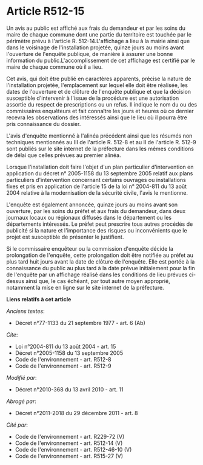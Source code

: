 # Article R512-15

Un avis au public est affiché aux frais du demandeur et par les soins du maire de chaque commune dont une partie du
territoire est touchée par le périmètre prévu à l'article R. 512-14.L'affichage a lieu à la mairie ainsi que dans le
voisinage de l'installation projetée, quinze jours au moins avant l'ouverture de l'enquête publique, de manière à assurer une
bonne information du public.L'accomplissement de cet affichage est certifié par le maire de chaque commune où il a lieu. 

Cet avis, qui doit être publié en caractères apparents, précise la nature de l'installation projetée, l'emplacement sur
lequel elle doit être réalisée, les dates de l'ouverture et de clôture de l'enquête publique et que la décision susceptible
d'intervenir à l'issue de la procédure est une autorisation assortie du respect de prescriptions ou un refus. Il indique le
nom du ou des commissaires enquêteurs et fait connaître les jours et heures où ce dernier recevra les observations des
intéressés ainsi que le lieu où il pourra être pris connaissance du dossier.

L'avis d'enquête mentionné à l'alinéa précédent ainsi que les résumés non techniques mentionnés au III de l'article R. 512-8
et au II de l'article R. 512-9 sont publiés sur le site internet de la préfecture dans les mêmes conditions de délai que
celles prévues au premier alinéa. 

Lorsque l'installation doit faire l'objet d'un plan particulier d'intervention en application du décret n° 2005-1158 du 13
septembre 2005 relatif aux plans particuliers d'intervention concernant certains ouvrages ou installations fixes et pris en
application de l'article 15 de la loi n° 2004-811 du 13 août 2004 relative à la modernisation de la sécurité civile, l'avis
le mentionne.

L'enquête est également annoncée, quinze jours au moins avant son ouverture, par les soins du préfet et aux frais du
demandeur, dans deux journaux locaux ou régionaux diffusés dans le département ou les départements intéressés. Le préfet peut
prescrire tous autres procédés de publicité si la nature et l'importance des risques ou inconvénients que le projet est
susceptible de présenter le justifient. 

Si le commissaire enquêteur ou la commission d'enquête décide la prolongation de l'enquête, cette prolongation doit être
notifiée au préfet au plus tard huit jours avant la date de clôture de l'enquête. Elle est portée à la connaissance du public
au plus tard à la date prévue initialement pour la fin de l'enquête par un affichage réalisé dans les conditions de lieu
prévues ci-dessus ainsi que, le cas échéant, par tout autre moyen approprié, notamment la mise en ligne sur le site internet
de la préfecture.

**Liens relatifs à cet article**

_Anciens textes_:

  - Décret n°77-1133 du 21 septembre 1977 - art. 6 (Ab)

_Cite_:

  - Loi n°2004-811 du 13 août 2004 - art. 15
  - Décret n°2005-1158 du 13 septembre 2005
  - Code de l'environnement - art. R512-8
  - Code de l'environnement - art. R512-9

_Modifié par_:

  - Décret n°2010-368 du 13 avril 2010 - art. 11

_Abrogé par_:

  - Décret n°2011-2018 du 29 décembre 2011 - art. 8

_Cité par_:

  - Code de l'environnement - art. R229-72 (V)
  - Code de l'environnement - art. R512-14 (V)
  - Code de l'environnement - art. R512-46-10 (V)
  - Code de l'environnement - art. R515-27 (V)
